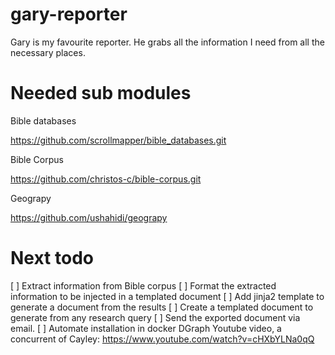 # gary-reporter
Gary is my favourite reporter. He grabs all the information I need from all the necessary places.

# Needed sub modules

Bible databases

https://github.com/scrollmapper/bible_databases.git


Bible Corpus

https://github.com/christos-c/bible-corpus.git


Geograpy

https://github.com/ushahidi/geograpy



# Next todo

[ ] Extract information from Bible corpus
[ ] Format the extracted information to be injected in a templated document
[ ] Add jinja2 template to generate a document from the results
[ ] Create a templated document to generate from any research query
[ ] Send the exported document via email.
[ ] Automate installation in docker
DGraph Youtube video, a concurrent of Cayley: https://www.youtube.com/watch?v=cHXbYLNa0qQ
